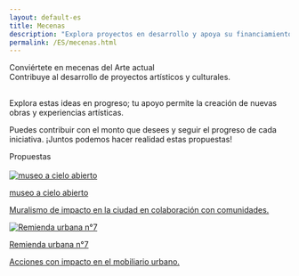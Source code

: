 ```yaml
---
layout: default-es
title: Mecenas
description: "Explora proyectos en desarrollo y apoya su financiamiento."
permalink: /ES/mecenas.html
---
```


<div class="titulo">Conviértete en mecenas del Arte actual</div>

<div class="subtitulo">Contribuye al desarrollo de proyectos artísticos y culturales.</div>

<!-- Párrafo 1 -->
<p class="parrafo" style="margin-top: 6%;">
  Explora estas ideas en progreso; tu apoyo permite la creación de nuevas obras y experiencias artísticas.
</p>

<!-- Párrafo 2 -->
<p class="parrafo">
  Puedes contribuir con el monto que desees y seguir el progreso de cada iniciativa. ¡Juntos podemos hacer realidad estas propuestas!
</p>

<div class="subtitulo">Propuestas</div>
<br>

<!-- Buttons -->
<div class="button-container">
  <a href="/ES/musoe-cielo-abierto" class="fancy-button">
    <div class="button-content">
      <img src="/assets/img/" alt="museo a cielo abierto">
      <p class="title">museo a cielo abierto</p>
      <p class="subtitle">Muralismo de impacto en la ciudad en colaboración con comunidades.</p>
    </div>
  </a>
  <a href="/ES/subrepticio.html" class="fancy-button">
    <div class="button-content">
      <img src="/assets/img/" alt="Remienda urbana n°7">
      <p class="title">Remienda urbana n°7</p>
      <p class="subtitle">Acciones con impacto en el mobiliario urbano.</p>
    </div>
  </a>
</div>
<br>
